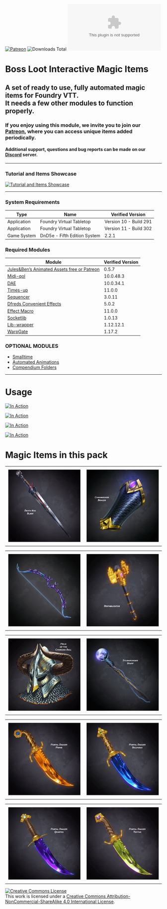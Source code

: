 [![Patreon](https://img.shields.io/badge/Pledge-Patreon-red)](https://patreon.com/BossLoot)
![Downloads Total](https://img.shields.io/github/downloads/boss-loot/Boss-Loot-Interactive-Magic-Items/total)
![Downloads Latest Version](https://img.shields.io/github/downloads/boss-loot/Boss-Loot-Interactive-Magic-Items/latest/boss-loot-magic-items-free.zip)

# Boss Loot Interactive Magic Items
A set of ready to use, fully automated magic items for Foundry VTT.<br>
It needs a few other modules to function properly.
---
### If you enjoy using this module, we invite you to join our [Patreon](https://www.patreon.com/BossLoot), where you can access unique items added periodically.

#### Additional support, questions and bug reports can be made on our [Discord](https://discord.gg/Cg8WEDbCua) server.
___
### Tutorial and Items Showcase

[![Tutorial and Items Showcase](http://img.youtube.com/vi/o42me4ZslnE/0.jpg)](https://www.youtube.com/watch?v=o42me4ZslnE)

___
### System Requirements
| Type | Name | Verified Version |
| --------------- | --------------- | --------------- |
| Application | Foundry Virtual Tabletop | Version 10 - Build 291 |
| Application | Foundry Virtual Tabletop | Version 11 - Build 302 |
| Game System | DnD5e - Fifth Edition System | 2.2.1 |

### Required Modules
| Module | Verified Version |
| --------------- | --------------- |
| [Jules&Ben’s Animated Assets free or Patreon](https://github.com/Jules-Bens-Aa/JB2A_DnD5e) | 0.5.7 |
| [Midi-qol](https://gitlab.com/tposney/midi-qol) | 10.0.48.3 |
| [DAE](https://gitlab.com/tposney/dae) | 10.0.34.1 |
| [Times-up](https://gitlab.com/tposney/times-up) | 11.0.0 |
| [Sequencer](https://github.com/fantasycalendar/FoundryVTT-Sequencer) | 3.0.11 |
| [Dfreds Convenient Effects](https://github.com/DFreds/dfreds-convenient-effects) | 5.0.2 |
| [Effect Macro](https://github.com/krbz999/effectmacro) | 11.0.0 |
| [Socketlib](https://github.com/manuelVo/foundryvtt-socketlib) | 1.0.13 |
| [Lib-wrapper](https://github.com/ruipin/fvtt-lib-wrapper) | 1.12.12.1 |
| [WarpGate](https://github.com/trioderegion/warpgate) | 1.17.2 |

### OPTIONAL MODULES
- [Smalltime](https://github.com/unsoluble/smalltime)
- [Automated Animations](https://github.com/otigon/automated-jb2a-animations)
- [Compendium Folders](https://github.com/earlSt1/vtt-compendium-folders)

___
# Usage


[![In Action](https://github.com/boss-loot/Boss-Loot-Interactive-Magic-Items/blob/main/artwork/000-logo/void-vortex.gif)](https://youtu.be/o42me4ZslnE)


[![In Action](https://github.com/boss-loot/Boss-Loot-Interactive-Magic-Items/blob/main/artwork/000-logo/death-kiss-blade.gif)](https://youtu.be/o42me4ZslnE)


[![In Action](https://github.com/boss-loot/Boss-Loot-Interactive-Magic-Items/blob/main/artwork/000-logo/helm-of-the-charging-bull.gif)](https://youtu.be/o42me4ZslnE)


[![In Action](https://github.com/boss-loot/Boss-Loot-Interactive-Magic-Items/blob/main/artwork/000-logo/chainweaver-bracer.gif)](https://youtu.be/o42me4ZslnE)


# Magic Items in this pack
<div id="image-table">
    <table>
	    <tr>
    	    <td style="padding:10px">
        	    <img src="https://github.com/boss-loot/Boss-Loot-Interactive-Magic-Items/blob/main/artwork/009-death-kiss-blade/art-animated-for-chat-death-kiss-blade.gif" width="320"/>
      	    </td>
            <td style="padding:10px">
            	    <img src="https://github.com/boss-loot/Boss-Loot-Interactive-Magic-Items/blob/main/artwork/003-chainweaver-bracer/art-animated-for-chat-chainweaver-bracer.gif" width="320"/>
            </td>
        </tr>
    </table>
</div>

<div id="image-table">
    <table>
	    <tr>
    	    <td style="padding:10px">
        	    <img src="https://github.com/boss-loot/Boss-Loot-Interactive-Magic-Items/blob/main/artwork/002-void-vortex/art-animated-for-chat-vortex-arrow.gif" width="320"/>
            </td>
            <td style="padding:10px">
            	    <img src="https://github.com/boss-loot/Boss-Loot-Interactive-Magic-Items/blob/main/artwork/007-destabilizator/art-animated-for-chat-destabilizator.gif" width="320"/>
            </td>
        </tr>
    </table>
</div>

<div id="image-table">
    <table>
            <td style="padding:10px">
            	    <img src="https://github.com/boss-loot/Boss-Loot-Interactive-Magic-Items/blob/main/artwork/011-helm-of-the-charging-bull/art-animated-for-chat-helm-of-the-charging-bull.gif" width="320"/>
            </td>
	    <td style="padding:10px">
            	    <img src="https://github.com/boss-loot/Boss-Loot-Interactive-Magic-Items/blob/main/artwork/005-stormforger/art-animated-for-chat-stormforger-staff.gif" width="320"/>
            </td>
        </tr>
    </table>
</div>

<div id="image-table">
    <table>
	    <tr>
    	    <td style="padding:10px">
        	    <img src="https://github.com/boss-loot/Boss-Loot-Interactive-Magic-Items/blob/main/artwork/006-portal-daggers/art-animated-for-chat-portal-dagger-prime.gif" width="320"/>
            </td>
            <td style="padding:10px">
            	    <img src="https://github.com/boss-loot/Boss-Loot-Interactive-Magic-Items/blob/main/artwork/006-portal-daggers/art-animated-for-chat-portal-dagger-secundus.gif" width="320"/>
            </td>
        </tr>
    </table>
</div>

<div id="image-table">
    <table>
	    <tr>
    	    <td style="padding:10px">
        	    <img src="https://github.com/boss-loot/Boss-Loot-Interactive-Magic-Items/blob/main/artwork/006-portal-daggers/art-animated-for-chat-portal-dagger-quartus.gif" width="320"/>
            </td>
	    <td style="padding:10px">
            	    <img src="https://github.com/boss-loot/Boss-Loot-Interactive-Magic-Items/blob/main/artwork/006-portal-daggers/art-animated-for-chat-portal-dagger-tertius.gif" width="320"/>
            </td>
        </tr>
    </table>
</div>

<a rel="license" href="http://creativecommons.org/licenses/by-nc-sa/4.0/"><img alt="Creative Commons License" style="border-width:0" src="https://i.creativecommons.org/l/by-nc-sa/4.0/88x31.png" /></a><br />This work is licensed under a <a rel="license" href="http://creativecommons.org/licenses/by-nc-sa/4.0/">Creative Commons Attribution-NonCommercial-ShareAlike 4.0 International License</a>.
